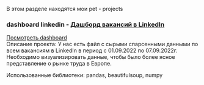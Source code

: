 В этом разделе находятся мои pet - projects <br>

### dashboard linkedin - <a href='https://github.com/gilmanov-ma/pet_projects/tree/main/dashboard%20linkedin'> Дашборд вакансий в LinkedIn </a> <br>

 <a href='https://public.tableau.com/views/linkedin_16633158968230/Dashboard1?:language=en-US&:display_count=n&:origin=viz_share_link'> Посмотреть dashboard   </a> <br>
Описание проекта: У нас есть файл с сырыми спарсенными данными по всем вакансиям в LinkedIn в период с 01.09.2022 по 07.09.2022г. Необходимо визуализировать данные, чтобы было более ясное представление о рынке труда в Европе.<br>

Использованные библиотеки: pandas, beautifulsoup, numpy<br>
